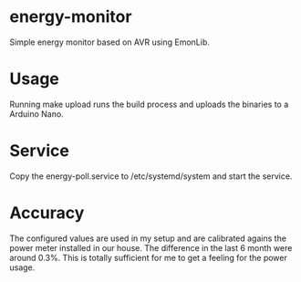 # energy-monitor

Simple energy monitor based on AVR using EmonLib.

# Usage

Running make upload runs the build process and uploads the binaries to a
Arduino Nano.

# Service

Copy the energy-poll.service to /etc/systemd/system and start the service.

# Accuracy

The configured values are used in my setup and are calibrated agains the
power meter installed in our house. The difference in the last 6 month were around 0.3%.
This is totally sufficient for me to get a feeling for the power usage.

